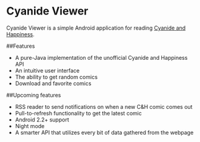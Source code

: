 Cyanide Viewer
=============

Cyanide Viewer is a simple Android application for reading [Cyanide and Happiness](http://explosm.net/comics/).

##Features

 + A pure-Java implementation of the unofficial Cyanide and Happiness API
 + An intuitive user interface
 + The ability to get random comics
 + Download and favorite comics

##Upcoming features
 + RSS reader to send notifications on when a new C&H comic comes out
 + Pull-to-refresh functionality to get the latest comic
 + Android 2.2+ support
 + Night mode
 + A smarter API that utilizes every bit of data gathered from the webpage
